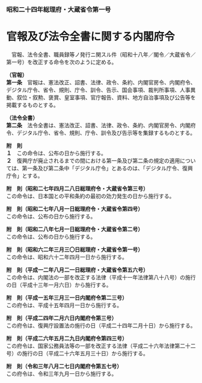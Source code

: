 ### 昭和二十四年総理府・大蔵省令第一号  
# 官報及び法令全書に関する内閣府令  
　官報、法令全書、職員録等ノ発行ニ関スル件（昭和十八年／閣令／大蔵省令／第一号）を改正する命令を次のように定める。  
  
**（官報）**  
**第一条**　官報は、憲法改正、詔書、法律、政令、条約、内閣官房令、内閣府令、デジタル庁令、省令、規則、庁令、訓令、告示、国会事項、裁判所事項、人事異動、叙位・叙勲、褒賞、皇室事項、官庁報告、資料、地方自治事項及び公告等を掲載するものとする。  
  
**（法令全書）**  
**第二条**　法令全書は、憲法改正、詔書、法律、政令、条約、内閣官房令、内閣府令、デジタル庁令、省令、規則、庁令、訓令及び告示等を集録するものとする。  
  
**附　則**  
**１**　この命令は、公布の日から施行する。  
**２**　復興庁が廃止されるまでの間における第一条及び第二条の規定の適用については、第一条及び第二条中「デジタル庁令」とあるのは、「デジタル庁令、復興庁令」とする。  
  
**附　則（昭和二七年四月二八日総理府令・大蔵省令第三号）**  
この命令は、日本国との平和条約の最初の効力発生の日から施行する。  
  
**附　則（昭和二七年八月一日総理府令・大蔵省令第四号）**  
この命令は、公布の日から施行する。  
  
**附　則（昭和二八年七月一日総理府令・大蔵省令第二号）**  
この命令は、公布の日から施行する。  
  
**附　則（昭和六二年三月三〇日総理府・大蔵省令第一号）**  
この命令は、昭和六十二年四月一日から施行する。  
  
**附　則（平成一二年八月二一日総理府・大蔵省令第五六号）**  
この命令は、内閣法の一部を改正する法律（平成十一年法律第八十八号）の施行の日（平成十三年一月六日）から施行する。  
  
**附　則（平成一五年三月三一日内閣府令第二三号）**  
この府令は、平成十五年四月一日から施行する。  
  
**附　則（平成二四年二月六日内閣府令第三号）**  
この府令は、復興庁設置法の施行の日（平成二十四年二月十日）から施行する。  
  
**附　則（平成二六年五月二九日内閣府令第四三号）**  
この府令は、国家公務員法等の一部を改正する法律（平成二十六年法律第二十二号）の施行の日（平成二十六年五月三十日）から施行する。  
  
**附　則（令和三年八月二七日内閣府令第五七号）**  
この府令は、令和三年九月一日から施行する。  
  
